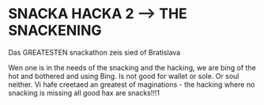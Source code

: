 SNACKA HACKA 2 --> THE SNACKENING
===============================
Das GREATESTEN snackathon zeis sied of Bratislava

Wen one is in the needs of the snacking and the hacking, we are bing of the hot and bothered and using Bing.  Is not good for wallet or sole.  Or soul neither.  Vi hafe creetaed an greatest of maginations - the hacking where no snacking is missing all good hax are snacks!!!1
